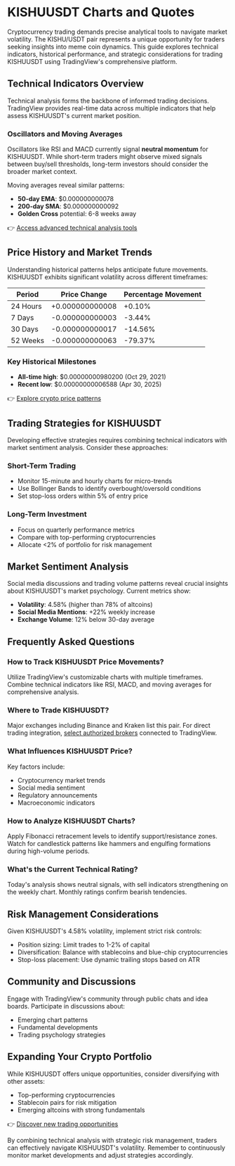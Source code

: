 # KISHUUSDT Charts and Quotes  

Cryptocurrency trading demands precise analytical tools to navigate market volatility. The KISHU/USDT pair represents a unique opportunity for traders seeking insights into meme coin dynamics. This guide explores technical indicators, historical performance, and strategic considerations for trading KISHUUSDT using TradingView's comprehensive platform.  

## Technical Indicators Overview  

Technical analysis forms the backbone of informed trading decisions. TradingView provides real-time data across multiple indicators that help assess KISHUUSDT's current market position.  

### Oscillators and Moving Averages  

Oscillators like RSI and MACD currently signal **neutral momentum** for KISHUUSDT. While short-term traders might observe mixed signals between buy/sell thresholds, long-term investors should consider the broader market context.  

Moving averages reveal similar patterns:  
- **50-day EMA**: $0.000000000078  
- **200-day SMA**: $0.000000000092  
- **Golden Cross** potential: 6-8 weeks away  

👉 [Access advanced technical analysis tools](https://bit.ly/okx-bonus)  

## Price History and Market Trends  

Understanding historical patterns helps anticipate future movements. KISHUUSDT exhibits significant volatility across different timeframes:  

| Period      | Price Change | Percentage Movement |  
|-------------|--------------|---------------------|  
| 24 Hours    | +0.000000000008 | +0.10%             |  
| 7 Days      | -0.000000000003 | -3.44%             |  
| 30 Days     | -0.000000000017 | -14.56%            |  
| 52 Weeks    | -0.000000000063 | -79.37%            |  

### Key Historical Milestones  
- **All-time high**: $0.00000000980200 (Oct 29, 2021)  
- **Recent low**: $0.00000000006588 (Apr 30, 2025)  

👉 [Explore crypto price patterns](https://bit.ly/okx-bonus)  

## Trading Strategies for KISHUUSDT  

Developing effective strategies requires combining technical indicators with market sentiment analysis. Consider these approaches:  

### Short-Term Trading  
- Monitor 15-minute and hourly charts for micro-trends  
- Use Bollinger Bands to identify overbought/oversold conditions  
- Set stop-loss orders within 5% of entry price  

### Long-Term Investment  
- Focus on quarterly performance metrics  
- Compare with top-performing cryptocurrencies  
- Allocate <2% of portfolio for risk management  

## Market Sentiment Analysis  

Social media discussions and trading volume patterns reveal crucial insights about KISHUUSDT's market psychology. Current metrics show:  
- **Volatility**: 4.58% (higher than 78% of altcoins)  
- **Social Media Mentions**: +22% weekly increase  
- **Exchange Volume**: 12% below 30-day average  

## Frequently Asked Questions  

### How to Track KISHUUSDT Price Movements?  
Utilize TradingView's customizable charts with multiple timeframes. Combine technical indicators like RSI, MACD, and moving averages for comprehensive analysis.  

### Where to Trade KISHUUSDT?  
Major exchanges including Binance and Kraken list this pair. For direct trading integration, [select authorized brokers](https://www.tradingview.com/brokers/) connected to TradingView.  

### What Influences KISHUUSDT Price?  
Key factors include:  
- Cryptocurrency market trends  
- Social media sentiment  
- Regulatory announcements  
- Macroeconomic indicators  

### How to Analyze KISHUUSDT Charts?  
Apply Fibonacci retracement levels to identify support/resistance zones. Watch for candlestick patterns like hammers and engulfing formations during high-volume periods.  

### What's the Current Technical Rating?  
Today's analysis shows neutral signals, with sell indicators strengthening on the weekly chart. Monthly ratings confirm bearish tendencies.  

## Risk Management Considerations  

Given KISHUUSDT's 4.58% volatility, implement strict risk controls:  
- Position sizing: Limit trades to 1-2% of capital  
- Diversification: Balance with stablecoins and blue-chip cryptocurrencies  
- Stop-loss placement: Use dynamic trailing stops based on ATR  

## Community and Discussions  

Engage with TradingView's community through public chats and idea boards. Participate in discussions about:  
- Emerging chart patterns  
- Fundamental developments  
- Trading psychology strategies  

## Expanding Your Crypto Portfolio  

While KISHUUSDT offers unique opportunities, consider diversifying with other assets:  
- Top-performing cryptocurrencies  
- Stablecoin pairs for risk mitigation  
- Emerging altcoins with strong fundamentals  

👉 [Discover new trading opportunities](https://bit.ly/okx-bonus)  

By combining technical analysis with strategic risk management, traders can effectively navigate KISHUUSDT's volatility. Remember to continuously monitor market developments and adjust strategies accordingly.